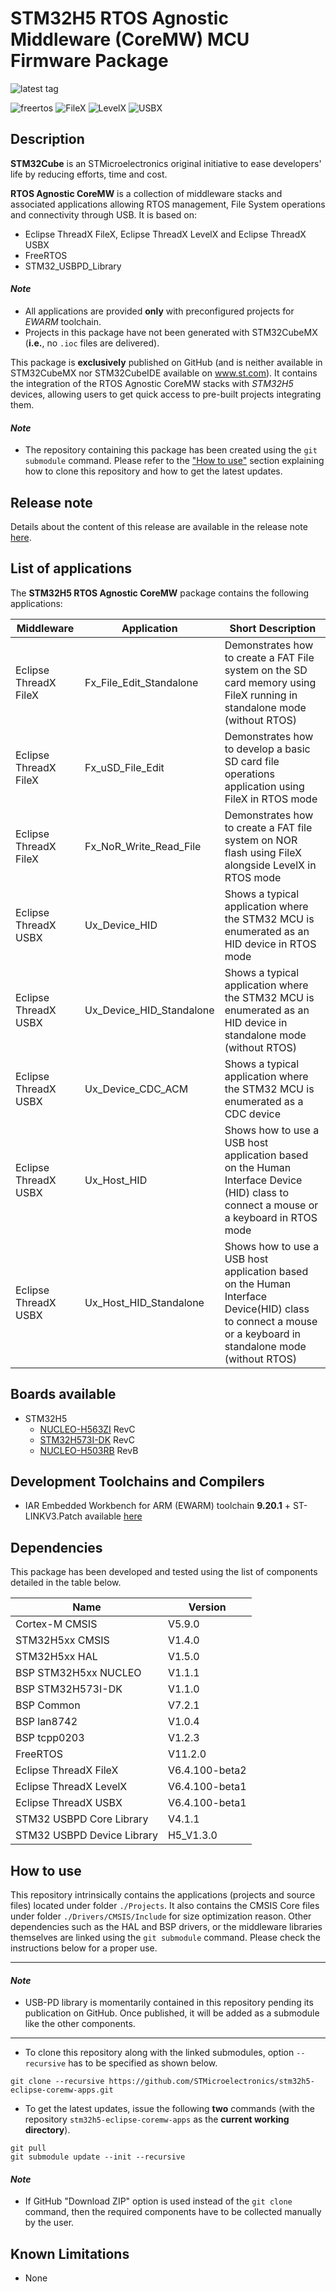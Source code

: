 # STM32H5 RTOS Agnostic Middleware (CoreMW) MCU Firmware Package

![latest tag](https://img.shields.io/github/v/tag/STMicroelectronics/stm32h5-eclipse-coremw-apps.svg?color=brightgreen)

![freertos](https://img.shields.io/badge/freertos-v11.2.0-blue.svg) ![FileX](https://img.shields.io/badge/filex-v6.4.100-beta2-blue.svg) ![LevelX](https://img.shields.io/badge/levelx-v6.4.100-beta1-blue.svg) ![USBX](https://img.shields.io/badge/usbx-v6.4.100-beta1-blue.svg)

## Description

**STM32Cube** is an STMicroelectronics original initiative to ease developers' life by reducing efforts, time and cost.

**RTOS Agnostic CoreMW** is a collection of middleware stacks and associated applications allowing RTOS management, File System operations and connectivity through USB. It is based on:
* Eclipse ThreadX FileX, Eclipse ThreadX LevelX and Eclipse ThreadX USBX
* FreeRTOS
* STM32_USBPD_Library

#### *Note*

 * All applications are provided **only** with preconfigured projects for *EWARM* toolchain.
 * Projects in this package have not been generated with STM32CubeMX (**i.e.**, no `.ioc` files are delivered).

This package is **exclusively** published on GitHub (and is neither available in STM32CubeMX nor STM32CubeIDE available on www.st.com).
It contains the integration of the RTOS Agnostic CoreMW stacks with *STM32H5* devices, allowing users to get quick access to pre-built projects integrating them.

#### *Note*

 * The repository containing this package has been created using the `git submodule` command. Please refer to the ["How to use"](README.md#how-to-use) section explaining how to clone this repository and how to get the latest updates.

## Release note

Details about the content of this release are available in the release note [here](https://htmlpreview.github.io/?https://github.com/STMicroelectronics/stm32h5-eclipse-coremw-apps/blob/main/Release_Notes.html).

## List of applications

The **STM32H5 RTOS Agnostic CoreMW** package contains the following applications:

Middleware            | Application                            | Short Description
----------------------|----------------------------------------|------------------------------------------------------------------------
Eclipse ThreadX FileX | Fx_File_Edit_Standalone​                | Demonstrates how to create a FAT File system on the SD card memory using FileX running in standalone mode (without RTOS)
Eclipse ThreadX FileX | Fx_uSD_File_Edit​                       | Demonstrates how to develop a basic SD card file operations application using FileX in RTOS mode
Eclipse ThreadX FileX | Fx_NoR_Write_Read_File​                 | Demonstrates how to create a FAT file system on NOR flash using FileX alongside LevelX in RTOS mode
Eclipse ThreadX USBX  | Ux_Device_HID​                          | Shows a typical application where the STM32 MCU is enumerated as an HID device in RTOS mode
Eclipse ThreadX USBX  | Ux_Device_HID_Standalone​​               | Shows a typical application where the STM32 MCU is enumerated as an HID device in standalone mode (without RTOS)
Eclipse ThreadX USBX  | Ux_Device_CDC_ACM                      | Shows a typical application where the STM32 MCU is enumerated as a CDC device
Eclipse ThreadX USBX  | Ux_Host_HID                            | Shows how to use a USB host application based on the Human Interface Device (HID) class to connect a mouse or a keyboard in RTOS mode
Eclipse ThreadX USBX  | Ux_Host_HID_Standalone                 | Shows how to use a USB host application based on the Human Interface Device(HID) class to connect a mouse or a keyboard in standalone mode (without RTOS)


## Boards available

 * STM32H5
   * [NUCLEO-H563ZI](https://www.st.com/en/evaluation-tools/nucleo-h563zi.html) RevC
   * [STM32H573I-DK](https://www.st.com/en/evaluation-tools/stm32h573i-dk.html) RevC
   * [NUCLEO-H503RB](https://www.st.com/en/evaluation-tools/nucleo-h503rb.html) RevB

## Development Toolchains and Compilers

 * IAR Embedded Workbench for ARM (EWARM) toolchain **9.20.1** + ST-LINKV3.Patch available [here](https://github.com/STMicroelectronics/STM32CubeH5/tree/main/Utilities/PC_Software/IDEs_Patches/EWARM)


## Dependencies

This package has been developed and tested using the list of components detailed in the table below.

Name                       |   Version
---------------------------|---------------
Cortex-M CMSIS             |   V5.9.0
STM32H5xx CMSIS            |   V1.4.0
STM32H5xx HAL              |   V1.5.0
BSP STM32H5xx NUCLEO       |   V1.1.1
BSP STM32H573I-DK          |   V1.1.0
BSP Common                 |   V7.2.1
BSP lan8742                |   V1.0.4
BSP tcpp0203               |   V1.2.3
FreeRTOS                   |   V11.2.0
Eclipse ThreadX FileX      |   V6.4.100-beta2
Eclipse ThreadX LevelX     |   V6.4.100-beta1
Eclipse ThreadX USBX       |   V6.4.100-beta1
STM32 USBPD Core Library   |   V4.1.1
STM32 USBPD Device Library |   H5_V1.3.0

## How to use

This repository intrinsically contains the applications (projects and source files) located under folder `./Projects`.
It also contains the CMSIS Core files under folder `./Drivers/CMSIS/Include` for size optimization reason.
Other dependencies such as the HAL and BSP drivers, or the middleware libraries themselves are linked using the `git submodule` command.
Please check the instructions below for a proper use.

---

#### *Note*

 * USB-PD library is momentarily contained in this repository pending its publication on GitHub. Once published, it will be added as a submodule like the other components.

---

* To clone this repository along with the linked submodules, option `--recursive` has to be specified as shown below.

```
git clone --recursive https://github.com/STMicroelectronics/stm32h5-eclipse-coremw-apps.git
```

* To get the latest updates, issue the following **two** commands (with the repository `stm32h5-eclipse-coremw-apps` as the **current working directory**).

```
git pull
git submodule update --init --recursive
```

#### *Note*

 * If GitHub "Download ZIP" option is used instead of the `git clone` command, then the required components have to be collected manually by the user.

## Known Limitations

 * None
